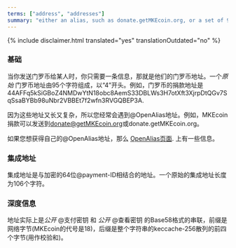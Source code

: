 ```yaml
---
terms: ["address", "addresses"]
summary: "either an alias, such as donate.getMKEcoin.org, or a set of 95 characters starting with a 4"
---
```


{% include disclaimer.html translated="yes" translationOutdated="no" %}
### 基础

当你发送门罗币给某人时，你只需要一条信息，那就是他们的门罗币地址。一个*原始* 门罗币地址由95个字符组成，以“4”开头。例如，门罗币的捐款地址是 <span class="long-term">44AFFq5kSiGBoZ4NMDwYtN18obc8AemS33DBLWs3H7otXft3XjrpDtQGv7SqSsaBYBb98uNbr2VBBEt7f2wfn3RVGQBEP3A</span>.

因为这些地址又长又复杂，所以您经常会遇到@OpenAlias地址。例如，MKEcoin捐款可以发送到<span class="long-term">donate@getMKEcoin.org</span>或<span class="long-term">donate.getMKEcoin.org</span>。

如果您想获得自己的@OpenAlias地址，那么 [OpenAlias页面](https://openalias.org/). 上有一些信息。

### 集成地址

集成地址是与加密的64位@payment-ID相结合的地址。一个原始的集成地址长度为106个字符。

### 深度信息

地址实际上是*公开* @支付密钥 和 *公开* @查看密钥 的Base58格式的串联，前缀是网络字节(MKEcoin的代号是18)，后缀是整个字符串的keccache-256散列的前四个字节(用作校验和)。
